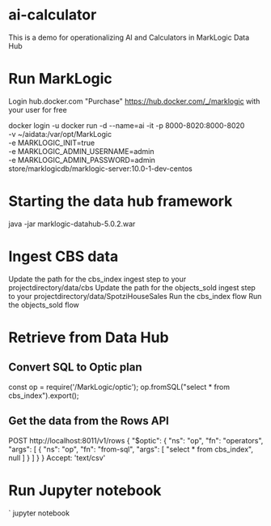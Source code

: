 # ai-calculator
This is a demo for operationalizing AI and Calculators in MarkLogic Data Hub

# Run MarkLogic
Login hub.docker.com
"Purchase" https://hub.docker.com/_/marklogic with your user for free

docker login -u <username>
docker run -d --name=ai -it -p 8000-8020:8000-8020 \
     -v ~/aidata:/var/opt/MarkLogic \
     -e MARKLOGIC_INIT=true \
     -e MARKLOGIC_ADMIN_USERNAME=admin \
     -e MARKLOGIC_ADMIN_PASSWORD=admin \
     store/marklogicdb/marklogic-server:10.0-1-dev-centos

# Starting the data hub framework
java -jar marklogic-datahub-5.0.2.war

# Ingest CBS data
Update the path for the cbs_index ingest step to your projectdirectory/data/cbs
Update the path for the objects_sold ingest step to your projectdirectory/data/SpotziHouseSales
Run the cbs_index flow
Run the objects_sold flow

# Retrieve from Data Hub
## Convert SQL to Optic plan
const op = require('/MarkLogic/optic');
op.fromSQL("select * from cbs_index").export();
## Get the data from the Rows API
POST http://localhost:8011/v1/rows
{
"$optic": {
"ns": "op", 
"fn": "operators", 
"args": [
{
"ns": "op", 
"fn": "from-sql", 
"args": [
"select * from cbs_index", 
null
]
}
]
}
}
Accept: 'text/csv'

# Run Jupyter notebook
` jupyter notebook